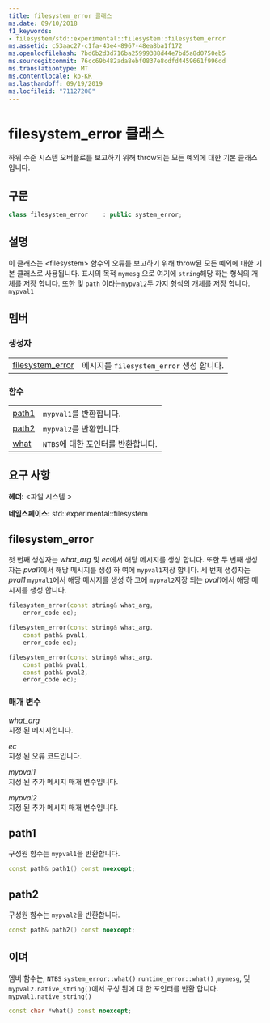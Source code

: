 ```yaml
---
title: filesystem_error 클래스
ms.date: 09/10/2018
f1_keywords:
- filesystem/std::experimental::filesystem::filesystem_error
ms.assetid: c53aac27-c1fa-43e4-8967-48ea8ba1f172
ms.openlocfilehash: 7bd6b2d3d716ba25999388d44e7bd5a8d0750eb5
ms.sourcegitcommit: 76cc69b482ada8ebf0837e8cdfd4459661f996dd
ms.translationtype: MT
ms.contentlocale: ko-KR
ms.lasthandoff: 09/19/2019
ms.locfileid: "71127208"
---
```

# <a name="filesystem_error-class"></a>filesystem_error 클래스

하위 수준 시스템 오버플로를 보고하기 위해 throw되는 모든 예외에 대한 기본 클래스입니다.

## <a name="syntax"></a>구문

```cpp
class filesystem_error    : public system_error;
```

## <a name="remarks"></a>설명

이 클래스는 \<filesystem> 함수의 오류를 보고하기 위해 throw된 모든 예외에 대한 기본 클래스로 사용됩니다. 표시의 목적 `mymesg` 으로 여기에 `string`해당 하는 형식의 개체를 저장 합니다. 또한 및 `path` 이라는`mypval2`두 가지 형식의 개체를 저장 합니다. `mypval1`

## <a name="members"></a>멤버

### <a name="constructors"></a>생성자

|||
|-|-|
|[filesystem_error](#filesystem_error)|메시지를 `filesystem_error` 생성 합니다.|

### <a name="functions"></a>함수

|||
|-|-|
|[path1](#path1)|`mypval1`를 반환합니다.|
|[path2](#path2)|`mypval2`를 반환합니다.|
|[what](#what)|`NTBS`에 대한 포인터를 반환합니다.|

## <a name="requirements"></a>요구 사항

**헤더:** \<파일 시스템 >

**네임스페이스:** std::experimental::filesystem

## <a name="filesystem_error"></a>filesystem_error

첫 번째 생성자는 *what_arg* 및 *ec*에서 해당 메시지를 생성 합니다. 또한 두 번째 생성자는 *pval1*에서 해당 메시지를 생성 하 여에 `mypval1`저장 합니다. 세 번째 생성자는 *pval1* `mypval1`에서 해당 메시지를 생성 하 고에 `mypval2`저장 되는 *pval1*에서 해당 메시지를 생성 합니다.

```cpp
filesystem_error(const string& what_arg,
    error_code ec);

filesystem_error(const string& what_arg,
    const path& pval1,
    error_code ec);

filesystem_error(const string& what_arg,
    const path& pval1,
    const path& pval2,
    error_code ec);
```

### <a name="parameters"></a>매개 변수

*what_arg*\
지정 된 메시지입니다.

*ec*\
지정 된 오류 코드입니다.

*mypval1*\
지정 된 추가 메시지 매개 변수입니다.

*mypval2*\
지정 된 추가 메시지 매개 변수입니다.

## <a name="path1"></a>path1

구성원 함수는 `mypval1`을 반환합니다.

```cpp
const path& path1() const noexcept;
```

## <a name="path2"></a>path2

구성원 함수는 `mypval2`을 반환합니다.

```cpp
const path& path2() const noexcept;
```

## <a name="what"></a>이며

멤버 함수는, `NTBS` `system_error::what()` `runtime_error::what()` ,`mymesg`, 및`mypval2.native_string()`에서 구성 된에 대 한 포인터를 반환 합니다. `mypval1.native_string()`

```cpp
const char *what() const noexcept;
```
